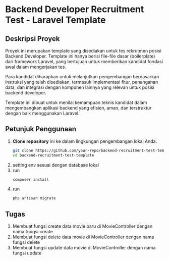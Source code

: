 # Backend Developer Recruitment Test - Laravel Template

## Deskripsi Proyek

Proyek ini merupakan template yang disediakan untuk tes rekrutmen posisi Backend Developer. Template ini hanya berisi file-file dasar (boilerplate) dari framework Laravel, yang bertujuan untuk memberikan kandidat fondasi awal dalam mengerjakan tes.

Para kandidat diharapkan untuk melanjutkan pengembangan berdasarkan instruksi yang telah disediakan, termasuk implementasi fitur, penanganan data, dan integrasi dengan komponen lainnya yang relevan untuk posisi backend developer.

Template ini dibuat untuk menilai kemampuan teknis kandidat dalam mengembangkan aplikasi backend yang efisien, aman, dan terstruktur dengan baik menggunakan Laravel.

## Petunjuk Penggunaan

1. **Clone repository** ini ke dalam lingkungan pengembangan lokal Anda.
   ```bash
   git clone https://github.com/your-repo/backend-recruitment-test-template.git
   cd backend-recruitment-test-template
2. setting env sesuai dengan database lokal
2. run
   ```bash
   composer install
4. run
   ```bash
   php artisan migrate


## Tugas
1. Membuat fungsi create data movie baru di MovieController dengan nama fungsi create 
2. Membuat fungsi delete data movie di MovieController dengan nama fungsi delete
3. Membuat fungsi update data movie di MovieController dengan nama fungsi update

